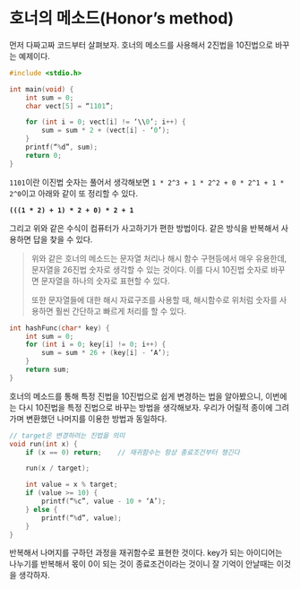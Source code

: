 # 호너의 메소드(Honor’s method)

먼저 다짜고짜 코드부터 살펴보자. 호너의 메소드를 사용해서 2진법을 10진법으로 바꾸는 예제이다.

```cpp
#include <stdio.h>

int main(void) {
    int sum = 0;
    char vect[5] = “1101”;

    for (int i = 0; vect[i] != ‘\\0’; i++) {
        sum = sum * 2 + (vect[i] - ‘0’);
    }
    printf(“%d”, sum);
    return 0;
}
```

`1101`이란 이진법 숫자는 풀어서 생각해보면 `1 * 2^3 + 1 * 2^2 + 0 * 2^1 + 1 * 2^0`이고 아래와 같이 또 정리할 수 있다.

**`(((1 * 2) + 1) * 2 + 0) * 2 + 1`**

그리고 위와 같은 수식이 컴퓨터가 사고하기가 편한 방법이다. 같은 방식을 반복해서 사용하면 답을 찾을 수 있다.

> 위와 같은 호너의 메소드는 문자열 처리나 해시 함수 구현등에서 매우 유용한데, 문자열을 26진법 숫자로 생각할 수 있는 것이다. 이를 다시 10진법 숫자로 바꾸면 문자열을 하나의 숫자로 표현할 수 있다.
>
> 또한 문자열들에 대한 해시 자료구조를 사용할 때, 해시함수로 위처럼 숫자를 사용하면 훨씬 간단하고 빠르게 처리를 할 수 있다.

```cpp
int hashFunc(char* key) {
	int sum = 0;
	for (int i = 0; key[i] != 0; i++) {
		sum = sum * 26 + (key[i] - ‘A’);
	}
	return sum;
}
```

호너의 메소드를 통해 특정 진법을 10진법으로 쉽게 변경하는 법을 알아봤으니, 이번에는 다시 10진법을 특정 진법으로 바꾸는 방법을 생각해보자. 우리가 어릴적 종이에 그려가며 변환했던 나머지를 이용한 방법과 동일하다.

```cpp
// target은 변경하려는 진법을 의미
void run(int x) {
    if (x == 0) return;    // 재귀함수는 항상 종료조건부터 챙긴다

    run(x / target);

    int value = x % target;
    if (value >= 10) {
        printf(“%c”, value - 10 + ‘A’);
    } else {
        printf(“%d”, value);
    }
}
```

반복해서 나머지를 구하던 과정을 재귀함수로 표현한 것이다. key가 되는 아이디어는 나누기를 반복해서 몫이 0이 되는 것이 종료조건이라는 것이니 잘 기억이 안날때는 이것을 생각하자.
